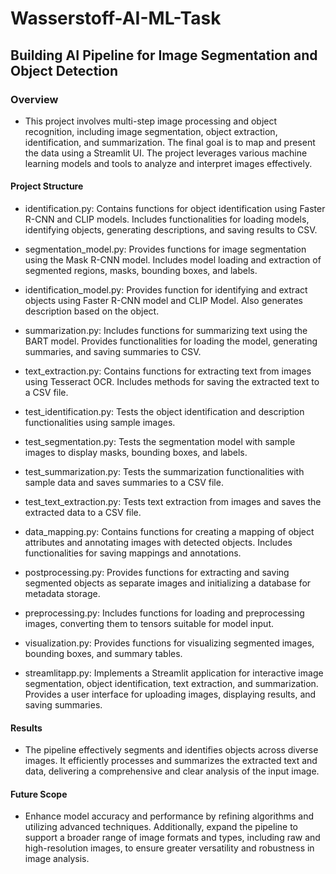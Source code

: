 # Wasserstoff-AI-ML-Task

## Building AI Pipeline for Image Segmentation and Object Detection

### Overview

- This project involves multi-step image processing and object recognition, including image segmentation, object extraction, identification, and summarization. The final goal is to map and present the data using a Streamlit UI. The project leverages various machine learning models and tools to analyze and interpret images effectively.

#### Project Structure

- identification.py: Contains functions for object identification using Faster R-CNN and CLIP models. Includes functionalities for loading models, identifying objects, generating descriptions, and saving results to CSV.

- segmentation_model.py: Provides functions for image segmentation using the Mask R-CNN model. Includes model loading and extraction of segmented regions, masks, bounding boxes, and labels.

- identification_model.py: Provides function for identifying and extract objects using Faster R-CNN model and CLIP Model. Also generates description based on the object.
  
- summarization.py: Includes functions for summarizing text using the BART model. Provides functionalities for loading the model, generating summaries, and saving summaries to CSV.

- text_extraction.py: Contains functions for extracting text from images using Tesseract OCR. Includes methods for saving the extracted text to a CSV file.

- test_identification.py: Tests the object identification and description functionalities using sample images.

- test_segmentation.py: Tests the segmentation model with sample images to display masks, bounding boxes, and labels.

- test_summarization.py: Tests the summarization functionalities with sample data and saves summaries to a CSV file.

- test_text_extraction.py: Tests text extraction from images and saves the extracted data to a CSV file.

- data_mapping.py: Contains functions for creating a mapping of object attributes and annotating images with detected objects. Includes functionalities for saving mappings and annotations.

- postprocessing.py: Provides functions for extracting and saving segmented objects as separate images and initializing a database for metadata storage.

- preprocessing.py: Includes functions for loading and preprocessing images, converting them to tensors suitable for model input.

- visualization.py: Provides functions for visualizing segmented images, bounding boxes, and summary tables.

- streamlitapp.py: Implements a Streamlit application for interactive image segmentation, object identification, text extraction, and summarization. Provides a user interface for uploading images, displaying results, and saving summaries.

#### Results

- The pipeline effectively segments and identifies objects across diverse images. It efficiently processes and summarizes the extracted text and data, delivering a comprehensive and clear analysis of the input image.

#### Future Scope

- Enhance model accuracy and performance by refining algorithms and utilizing advanced techniques. Additionally, expand the pipeline to support a broader range of image formats and types, including raw and high-resolution images, to ensure greater versatility and robustness in image analysis.
